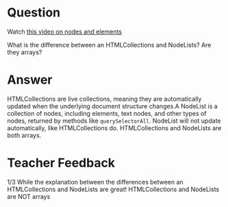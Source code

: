 # Question

Watch [this video on nodes and elements](https://www.youtube.com/watch?v=rhvec8cXLlo)

What is the difference between an HTMLCollections and NodeLists? Are they arrays?

# Answer

HTMLCollections are live collections, meaning they are automatically updated when the underlying document structure changes.A NodeList is a collection of nodes, including elements, text nodes, and other types of nodes, returned by methods like `querySelectorAll`. NodeList will not update automatically, like
HTMLCollections do. HTMLCollections and NodeLists are both arrays.

# Teacher Feedback
1/3
While the explanation between the differences between an HTMLCollections and NodeLists are great!
HTMLCollections and NodeLists are NOT arrays